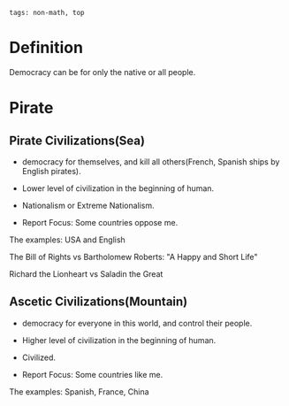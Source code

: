```
tags: non-math, top
```
# Definition

Democracy can be for only the native or all people.

# Pirate

## Pirate Civilizations(Sea)

- democracy for themselves, and kill all others(French, Spanish ships by English pirates).

- Lower level of civilization in the beginning of human.

- Nationalism or Extreme Nationalism.

- Report Focus: Some countries oppose me.

The examples: USA and English

The Bill of Rights vs Bartholomew Roberts: "A Happy and Short Life"

Richard the Lionheart vs Saladin the Great

## Ascetic Civilizations(Mountain)

- democracy for everyone in this world, and control their people.

- Higher level of civilization in the beginning of human.

- Civilized.

- Report Focus: Some countries like me.

The examples: Spanish, France, China

<!--
La démocratie en Allemagne / France est meilleure pour la Chine. Espagnol, français, allemand
-->